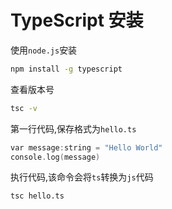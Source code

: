 # TypeScript 安装

使用`node.js`安装

```sh
npm install -g typescript
```

查看版本号

```sh
tsc -v
```

第一行代码,保存格式为`hello.ts`

```cpp
var message:string = "Hello World" 
console.log(message)
```

执行代码,该命令会将`ts`转换为`js`代码

```
tsc hello.ts
```


